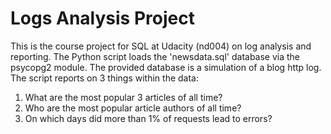 # Logs Analysis Project
This is the course project for SQL at Udacity (nd004) on log analysis and reporting.  The Python script loads the 'newsdata.sql' database via the psycopg2 module.  The provided database is a simulation of a blog http log.  The script reports on 3 things within the data:

1. What are the most popular 3 articles of all time?
2. Who are the most popular article authors of all time?
3. On which days did more than 1% of requests lead to errors?
